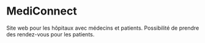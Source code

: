 # MediConnect
Site web pour les hôpitaux avec médecins et patients. Possibilité de prendre des rendez-vous pour les patients.

